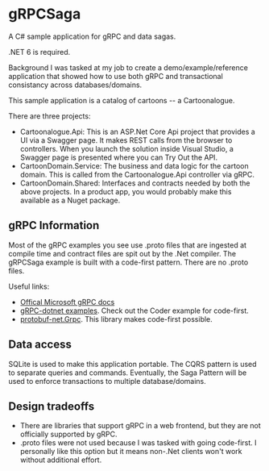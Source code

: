 # gRPCSaga
A C# sample application for gRPC and data sagas.

.NET 6 is required.

Background
I was tasked at my job to create a demo/example/reference application that showed how to use both gRPC and transactional consistancy across databases/domains.

This sample application is a catalog of cartoons -- a Cartoonalogue.

There are three projects:
- Cartoonalogue.Api: This is an ASP.Net Core Api project that provides a UI via a Swagger page. It makes REST calls from the browser to controllers. When you launch the solution inside Visual Studio, a Swagger page is presented where you can Try Out the API.
- CartoonDomain.Service: The business and data logic for the cartoon domain. This is called from the Cartoonalogue.Api controller via gRPC.
- CartoonDomain.Shared: Interfaces and contracts needed by both the above projects. In a product app, you would probably make this available as a Nuget package.

## gRPC Information
Most of the gRPC examples you see use .proto files that are ingested at compile time and contract files are spit out by the .Net compiler. The gRPCSaga example is built with a code-first pattern. There are no .proto files.

Useful links:
- [Offical Microsoft gRPC docs](https://docs.microsoft.com/en-us/aspnet/core/tutorials/grpc/grpc-start?view=aspnetcore-6.0&tabs=visual-studio)
- [gRPC-dotnet examples](https://github.com/grpc/grpc-dotnet/tree/master/examplesg). Check out the Coder example for code-first.
- [protobuf-net.Grpc](https://protobuf-net.github.io/protobuf-net.Grpc/gettingstarted). This library makes code-first possible.

## Data access
SQLite is used to make this application portable. The CQRS pattern is used to separate queries and commands. Eventually, the Saga Pattern will be used to enforce transactions to multiple database/domains.

## Design tradeoffs
- There are libraries that support gRPC in a web frontend, but they are not officially supported by gRPC.
- .proto files were not used because I was tasked with going code-first. I personally like this option but it means non-.Net clients won't work without additional effort.